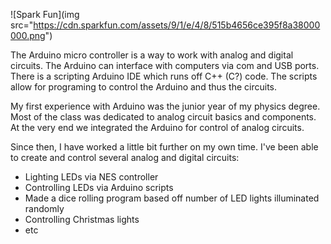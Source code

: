 ![Spark Fun](img src="https://cdn.sparkfun.com/assets/9/1/e/4/8/515b4656ce395f8a38000000.png")

The Arduino micro controller is a way to work with analog and digital circuits. The Arduino can interface with computers via com and USB ports. There is a scripting Arduino IDE which runs off C++ (C?) code. The scripts allow for programing to control the Arduino and thus the circuits.

My first experience with Arduino was the junior year of my physics degree. Most of the class was dedicated to analog circuit basics and components. At the very end we integrated the Arduino for control of analog circuits.

Since then, I have worked a little bit further on my own time. I've been able to create and control several analog and digital circuits:

* Lighting LEDs via NES controller
* Controlling LEDs via Arduino scripts
* Made a dice rolling program based off number of LED lights illuminated randomly
* Controlling Christmas lights
* etc
